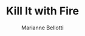---
title: Kill It with Fire
layout: default
author: Marianne Bellotti
rating: A-Tier
year: 2021
short: Most successful companies will have legacy code bases. How to modernise them?
---